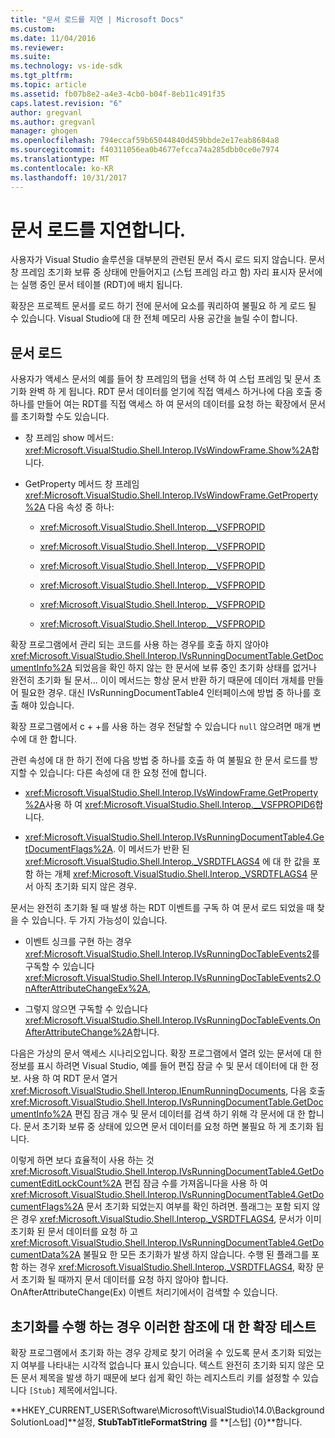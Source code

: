 ```yaml
---
title: "문서 로드를 지연 | Microsoft Docs"
ms.custom: 
ms.date: 11/04/2016
ms.reviewer: 
ms.suite: 
ms.technology: vs-ide-sdk
ms.tgt_pltfrm: 
ms.topic: article
ms.assetid: fb07b8e2-a4e3-4cb0-b04f-8eb11c491f35
caps.latest.revision: "6"
author: gregvanl
ms.author: gregvanl
manager: ghogen
ms.openlocfilehash: 794eccaf59b65044840d459bbde2e17eab8684a8
ms.sourcegitcommit: f40311056ea0b4677efcca74a285dbb0ce0e7974
ms.translationtype: MT
ms.contentlocale: ko-KR
ms.lasthandoff: 10/31/2017
---
```

# <a name="delayed-document-loading"></a>문서 로드를 지연합니다.
사용자가 Visual Studio 솔루션을 대부분의 관련된 문서 즉시 로드 되지 않습니다. 문서 창 프레임 초기화 보류 중 상태에 만들어지고 (스텁 프레임 라고 함) 자리 표시자 문서에는 실행 중인 문서 테이블 (RDT)에 배치 됩니다.  
  
 확장은 프로젝트 문서를 로드 하기 전에 문서에 요소를 쿼리하여 불필요 하 게 로드 될 수 있습니다. Visual Studio에 대 한 전체 메모리 사용 공간을 늘릴 수이 합니다.  
  
## <a name="document-loading"></a>문서 로드  
 사용자가 액세스 문서의 예를 들어 창 프레임의 탭을 선택 하 여 스텁 프레임 및 문서 초기화 완벽 하 게 됩니다. RDT 문서 데이터를 얻기에 직접 액세스 하거나에 다음 호출 중 하나를 만들어 여는 RDT를 직접 액세스 하 여 문서의 데이터를 요청 하는 확장에서 문서를 초기화할 수도 있습니다.  
  
-   창 프레임 show 메서드: <xref:Microsoft.VisualStudio.Shell.Interop.IVsWindowFrame.Show%2A>합니다.  
  
-   GetProperty 메서드 창 프레임 <xref:Microsoft.VisualStudio.Shell.Interop.IVsWindowFrame.GetProperty%2A> 다음 속성 중 하나:  
  
    -   <xref:Microsoft.VisualStudio.Shell.Interop.__VSFPROPID>  
  
    -   <xref:Microsoft.VisualStudio.Shell.Interop.__VSFPROPID>  
  
    -   <xref:Microsoft.VisualStudio.Shell.Interop.__VSFPROPID>  
  
    -   <xref:Microsoft.VisualStudio.Shell.Interop.__VSFPROPID>  
  
    -   <xref:Microsoft.VisualStudio.Shell.Interop.__VSFPROPID>  
  
    -   <xref:Microsoft.VisualStudio.Shell.Interop.__VSFPROPID>  
  
 확장 프로그램에서 관리 되는 코드를 사용 하는 경우를 호출 하지 않아야 <xref:Microsoft.VisualStudio.Shell.Interop.IVsRunningDocumentTable.GetDocumentInfo%2A> 되었음을 확인 하지 않는 한 문서에 보류 중인 초기화 상태를 없거나 완전히 초기화 될 문서... 이이 메서드는 항상 문서 반환 하기 때문에 데이터 개체를 만들어 필요한 경우. 대신 IVsRunningDocumentTable4 인터페이스에 방법 중 하나를 호출 해야 있습니다.  
  
 확장 프로그램에서 c + +를 사용 하는 경우 전달할 수 있습니다 `null` 않으려면 매개 변수에 대 한 합니다.  
  
 관련 속성에 대 한 하기 전에 다음 방법 중 하나를 호출 하 여 불필요 한 문서 로드를 방지할 수 있습니다: 다른 속성에 대 한 요청 전에 합니다.  
  
-   <xref:Microsoft.VisualStudio.Shell.Interop.IVsWindowFrame.GetProperty%2A>사용 하 여 <xref:Microsoft.VisualStudio.Shell.Interop.__VSFPROPID6>합니다.  
  
-   <xref:Microsoft.VisualStudio.Shell.Interop.IVsRunningDocumentTable4.GetDocumentFlags%2A>. 이 메서드가 반환 된 <xref:Microsoft.VisualStudio.Shell.Interop._VSRDTFLAGS4> 에 대 한 값을 포함 하는 개체 <xref:Microsoft.VisualStudio.Shell.Interop._VSRDTFLAGS4> 문서 아직 초기화 되지 않은 경우.  
  
 문서는 완전히 초기화 될 때 발생 하는 RDT 이벤트를 구독 하 여 문서 로드 되었을 때 찾을 수 있습니다. 두 가지 가능성이 있습니다.  
  
-   이벤트 싱크를 구현 하는 경우 <xref:Microsoft.VisualStudio.Shell.Interop.IVsRunningDocTableEvents2>를 구독할 수 있습니다 <xref:Microsoft.VisualStudio.Shell.Interop.IVsRunningDocTableEvents2.OnAfterAttributeChangeEx%2A>,  
  
-   그렇지 않으면 구독할 수 있습니다 <xref:Microsoft.VisualStudio.Shell.Interop.IVsRunningDocTableEvents.OnAfterAttributeChange%2A>합니다.  
  
 다음은 가상의 문서 액세스 시나리오입니다. 확장 프로그램에서 열려 있는 문서에 대 한 정보를 표시 하려면 Visual Studio, 예를 들어 편집 잠글 수 및 문서 데이터에 대 한 정보. 사용 하 여 RDT 문서 열거 <xref:Microsoft.VisualStudio.Shell.Interop.IEnumRunningDocuments>, 다음 호출 <xref:Microsoft.VisualStudio.Shell.Interop.IVsRunningDocumentTable.GetDocumentInfo%2A> 편집 잠금 개수 및 문서 데이터를 검색 하기 위해 각 문서에 대 한 합니다. 문서 초기화 보류 중 상태에 있으면 문서 데이터를 요청 하면 불필요 하 게 초기화 됩니다.  
  
 이렇게 하면 보다 효율적이 사용 하는 것 <xref:Microsoft.VisualStudio.Shell.Interop.IVsRunningDocumentTable4.GetDocumentEditLockCount%2A> 편집 잠금 수를 가져옵니다을 사용 하 여 <xref:Microsoft.VisualStudio.Shell.Interop.IVsRunningDocumentTable4.GetDocumentFlags%2A> 문서 초기화 되었는지 여부를 확인 하려면. 플래그는 포함 되지 않은 경우 <xref:Microsoft.VisualStudio.Shell.Interop._VSRDTFLAGS4>, 문서가 이미 초기화 된 문서 데이터를 요청 하 고 <xref:Microsoft.VisualStudio.Shell.Interop.IVsRunningDocumentTable4.GetDocumentData%2A> 불필요 한 모든 초기화가 발생 하지 않습니다. 수행 된 플래그를 포함 하는 경우 <xref:Microsoft.VisualStudio.Shell.Interop._VSRDTFLAGS4>, 확장 문서 초기화 될 때까지 문서 데이터를 요청 하지 않아야 합니다. OnAfterAttributeChange(Ex) 이벤트 처리기에서이 검색할 수 있습니다.  
  
## <a name="testing-extensions-to-see-if-they-force-initialization"></a>초기화를 수행 하는 경우 이러한 참조에 대 한 확장 테스트  
 확장 프로그램에서 초기화 하는 경우 강제로 찾기 어려울 수 있도록 문서 초기화 되었는지 여부를 나타내는 시각적 없습니다 표시 있습니다. 텍스트 완전히 초기화 되지 않은 모든 문서 제목을 발생 하기 때문에 보다 쉽게 확인 하는 레지스트리 키를 설정할 수 있습니다 `[Stub]` 제목에서입니다.  
  
 **HKEY_CURRENT_USER\Software\Microsoft\VisualStudio\14.0\BackgroundSolutionLoad]**설정, **StubTabTitleFormatString** 를 **[스텁] {0}**합니다.